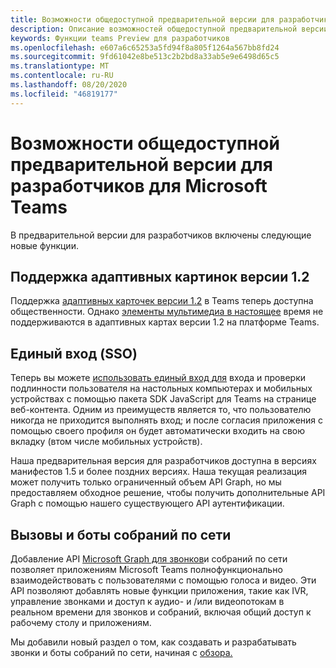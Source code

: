 ```yaml
---
title: Возможности общедоступной предварительной версии для разработчиков
description: Описание возможностей общедоступной предварительной версии для разработчиков Microsoft Teams
keywords: Функции teams Preview для разработчиков
ms.openlocfilehash: e607a6c65253a5fd94f8a805f1264a567bb8fd24
ms.sourcegitcommit: 9fd61042e8be513c2b2bd8a33ab5e9e6498d65c5
ms.translationtype: MT
ms.contentlocale: ru-RU
ms.lasthandoff: 08/20/2020
ms.locfileid: "46819177"
---
```

# <a name="features-in-the-public-developer-preview-for-microsoft-teams"></a>Возможности общедоступной предварительной версии для разработчиков для Microsoft Teams

В предварительной версии для разработчиков включены следующие новые функции.

## <a name="adaptive-cards-v12-support"></a>Поддержка адаптивных картинок версии 1.2

Поддержка [адаптивных карточек версии 1.2](https://github.com/microsoft/AdaptiveCards/releases/tag/v1.2.0) в Teams теперь доступна общественности. Однако [элементы мультимедиа в настоящее](https://adaptivecards.io/explorer/Media.html) время не поддерживаются в адаптивных картах версии 1.2 на платформе Teams.

## <a name="tabs-single-sign-on-sso"></a>Единый вход (SSO)

Теперь вы можете [использовать единый вход для](~/tabs/how-to/authentication/auth-aad-sso.md) входа и проверки подлинности пользователя на настольных компьютерах и мобильных устройствах с помощью пакета SDK JavaScript для Teams на странице веб-контента. Одним из преимуществ является то, что пользователю никогда не приходится выполнять вход; и после согласия приложения с помощью своего профиля он будет автоматически входить на свою вкладку (втом числе мобильных устройств).

Наша предварительная версия для разработчиков доступна в версиях манифестов 1.5 и более поздних версиях. Наша текущая реализация может получить только ограниченный объем API Graph, но мы предоставляем обходное решение, чтобы получить дополнительные API Graph с помощью нашего существующего API аутентификации.

## <a name="calls-and-online-meeting-bots"></a>Вызовы и боты собраний по сети

Добавление API [Microsoft Graph для звонков](/graph/api/resources/communications-api-overview?view=graph-rest-beta)и собраний по сети позволяет приложениям Microsoft Teams полнофункционально взаимодействовать с пользователями с помощью голоса и видео. Эти API позволяют добавлять новые функции приложения, такие как IVR, управление звонками и доступ к аудио- и /или видеопотокам в реальном времени для звонков и собраний, включая общий доступ к рабочему столу и приложениям.

Мы добавили новый раздел о том, как создавать и разрабатывать звонки и боты собраний по сети, начиная с [обзора.](~/bots/calls-and-meetings/calls-meetings-bots-overview.md)
